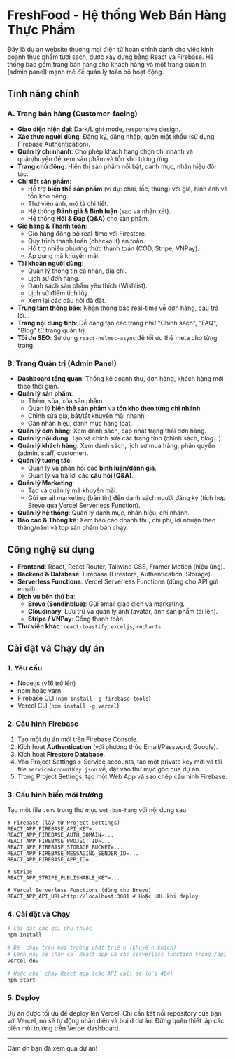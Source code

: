 # FreshFood - Hệ thống Web Bán Hàng Thực Phẩm

Đây là dự án website thương mại điện tử hoàn chỉnh dành cho việc kinh doanh thực phẩm tươi sạch, được xây dựng bằng React và Firebase. Hệ thống bao gồm trang bán hàng cho khách hàng và một trang quản trị (admin panel) mạnh mẽ để quản lý toàn bộ hoạt động.

## Tính năng chính

### A. Trang bán hàng (Customer-facing)

- **Giao diện hiện đại**: Dark/Light mode, responsive design.
- **Xác thực người dùng**: Đăng ký, đăng nhập, quên mật khẩu (sử dụng Firebase Authentication).
- **Quản lý chi nhánh**: Cho phép khách hàng chọn chi nhánh và quận/huyện để xem sản phẩm và tồn kho tương ứng.
- **Trang chủ động**: Hiển thị sản phẩm nổi bật, danh mục, nhãn hiệu đối tác.
- **Chi tiết sản phẩm**:
  - Hỗ trợ **biến thể sản phẩm** (ví dụ: chai, lốc, thùng) với giá, hình ảnh và tồn kho riêng.
  - Thư viện ảnh, mô tả chi tiết.
  - Hệ thống **Đánh giá & Bình luận** (sao và nhận xét).
  - Hệ thống **Hỏi & Đáp (Q&A)** cho sản phẩm.
- **Giỏ hàng & Thanh toán**:
  - Giỏ hàng đồng bộ real-time với Firestore.
  - Quy trình thanh toán (checkout) an toàn.
  - Hỗ trợ nhiều phương thức thanh toán (COD, Stripe, VNPay).
  - Áp dụng mã khuyến mãi.
- **Tài khoản người dùng**:
  - Quản lý thông tin cá nhân, địa chỉ.
  - Lịch sử đơn hàng.
  - Danh sách sản phẩm yêu thích (Wishlist).
  - Lịch sử điểm tích lũy.
  - Xem lại các câu hỏi đã đặt.
- **Trung tâm thông báo**: Nhận thông báo real-time về đơn hàng, câu trả lời...
- **Trang nội dung tĩnh**: Dễ dàng tạo các trang như "Chính sách", "FAQ", "Blog" từ trang quản trị.
- **Tối ưu SEO**: Sử dụng `react-helmet-async` để tối ưu thẻ meta cho từng trang.

### B. Trang Quản trị (Admin Panel)

- **Dashboard tổng quan**: Thống kê doanh thu, đơn hàng, khách hàng mới theo thời gian.
- **Quản lý sản phẩm**:
  - Thêm, sửa, xóa sản phẩm.
  - Quản lý **biến thể sản phẩm** và **tồn kho theo từng chi nhánh**.
  - Chỉnh sửa giá, bật/tắt khuyến mãi nhanh.
  - Gán nhãn hiệu, danh mục hàng loạt.
- **Quản lý đơn hàng**: Xem danh sách, cập nhật trạng thái đơn hàng.
- **Quản lý nội dung**: Tạo và chỉnh sửa các trang tĩnh (chính sách, blog...).
- **Quản lý khách hàng**: Xem danh sách, lịch sử mua hàng, phân quyền (admin, staff, customer).
- **Quản lý tương tác**:
  - Quản lý và phản hồi các **bình luận/đánh giá**.
  - Quản lý và trả lời các **câu hỏi (Q&A)**.
- **Quản lý Marketing**:
  - Tạo và quản lý mã khuyến mãi.
  - Gửi email marketing (bản tin) đến danh sách người đăng ký (tích hợp Brevo qua Vercel Serverless Function).
- **Quản lý hệ thống**: Quản lý danh mục, nhãn hiệu, chi nhánh.
- **Báo cáo & Thống kê**: Xem báo cáo doanh thu, chi phí, lợi nhuận theo tháng/năm và top sản phẩm bán chạy.

## Công nghệ sử dụng

- **Frontend**: React, React Router, Tailwind CSS, Framer Motion (hiệu ứng).
- **Backend & Database**: Firebase (Firestore, Authentication, Storage).
- **Serverless Functions**: Vercel Serverless Functions (dùng cho API gửi email).
- **Dịch vụ bên thứ ba**:
  - **Brevo (Sendinblue)**: Gửi email giao dịch và marketing.
  - **Cloudinary**: Lưu trữ và quản lý ảnh (avatar, ảnh sản phẩm tải lên).
  - **Stripe / VNPay**: Cổng thanh toán.
- **Thư viện khác**: `react-toastify`, `exceljs`, `recharts`.

## Cài đặt và Chạy dự án

### 1. Yêu cầu

- Node.js (v16 trở lên)
- npm hoặc yarn
- Firebase CLI (`npm install -g firebase-tools`)
- Vercel CLI (`npm install -g vercel`)

### 2. Cấu hình Firebase

1.  Tạo một dự án mới trên Firebase Console.
2.  Kích hoạt **Authentication** (với phương thức Email/Password, Google).
3.  Kích hoạt **Firestore Database**.
4.  Vào Project Settings > Service accounts, tạo một private key mới và tải file `serviceAccountKey.json` về, đặt vào thư mục gốc của dự án.
5.  Trong Project Settings, tạo một Web App và sao chép cấu hình Firebase.

### 3. Cấu hình biến môi trường

Tạo một file `.env` trong thư mục `web-ban-hang` với nội dung sau:

```
# Firebase (lấy từ Project Settings)
REACT_APP_FIREBASE_API_KEY=...
REACT_APP_FIREBASE_AUTH_DOMAIN=...
REACT_APP_FIREBASE_PROJECT_ID=...
REACT_APP_FIREBASE_STORAGE_BUCKET=...
REACT_APP_FIREBASE_MESSAGING_SENDER_ID=...
REACT_APP_FIREBASE_APP_ID=...

# Stripe
REACT_APP_STRIPE_PUBLISHABLE_KEY=...

# Vercel Serverless Functions (dùng cho Brevo)
REACT_APP_API_URL=http://localhost:3001 # Hoặc URL khi deploy
```

### 4. Cài đặt và Chạy

```bash
# Cài đặt các gói phụ thuộc
npm install

# Để chạy trên môi trường phát triển (khuyến khích)
# Lệnh này sẽ chạy cả React app và các serverless function trong /api
vercel dev

# Hoặc chỉ chạy React app (các API call sẽ lỗi 404)
npm start
```

### 5. Deploy

Dự án được tối ưu để deploy lên Vercel. Chỉ cần kết nối repository của bạn với Vercel, nó sẽ tự động nhận diện và build dự án. Đừng quên thiết lập các biến môi trường trên Vercel dashboard.

---

Cảm ơn bạn đã xem qua dự án!

